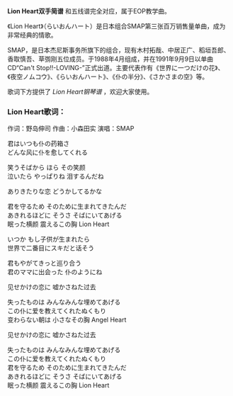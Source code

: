 

**Lion Heart双手简谱** 和五线谱完全对应，属于EOP教学曲。  
  
《Lion Heart》（らいおんハート）是日本组合SMAP第三张百万销售量单曲，成为非常经典的情歌。  
  
SMAP，是日本杰尼斯事务所旗下的组合，现有木村拓哉、中居正广、稻垣吾郎、香取慎吾、草彅刚五位成员。于1988年4月组成，并在1991年9月9日以单曲CD“Can't
Stop!!-LOVING-”正式出道。主要代表作有《世界に一つだけの花》、《夜空ノムコウ》、《らいおんハート》、《仆の半分》、《さかさまの空》等。  
  
歌词下方提供了 _Lion Heart钢琴谱_ ，欢迎大家使用。

### Lion Heart歌词：

作词：野岛伸司 作曲：小森田实 演唱：SMAP  
  
君はいつも仆の药箱さ  
どんな风に仆を愈してくれる

笑うそばから ほら その笑颜  
泣いたら やっぱりね 泪するんだね

ありきたりな恋 どうかしてるかな

君を守るため そのために生まれてきたんだ  
あきれるほどに そうさ そばにいてあげる  
眠った横颜 震えるこの胸 Lion Heart

いつか もし子供が生まれたら  
世界で二番目にスキだと话そう

君もやがてきっと巡り合う  
君のママに出会った 仆のようにね

见せかけの恋に 嘘かさねた过去

失ったものは みんなみんな埋めてあげる  
この仆に爱を教えてくれたぬくもり  
变わらない朝は 小さなその胸 Angel Heart

见せかけの恋に 嘘かさねた过去

失ったものは みんなみんな埋めてあげる  
この仆に爱を教えてくれたぬくもり  
君を守るため そのために生まれてきたんだ  
あきれるほどに そうさ そばにいてあげる  
眠った横颜 震えるこの胸 Lion Heart

